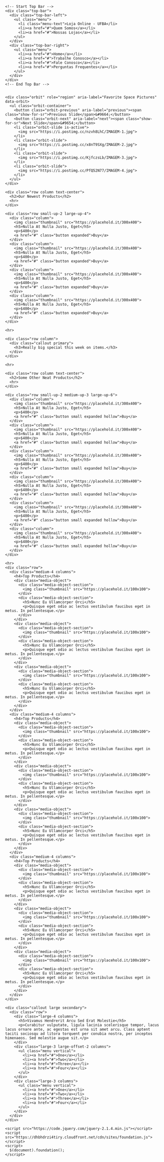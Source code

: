 <html class="no-js" 
      lang="pt-br">
  <head>
    <meta charset="utf-8" />
    <meta name="viewport" content="width=device-width, initial-scale=1.0" />
    <title>UFBA Store</title>
    <link rel="stylesheet" href="https://dhbhdrzi4tiry.cloudfront.net/cdn/sites/foundation.min.css">
  </head>
  <body>

    <!-- Start Top Bar -->
    <div class="top-bar">
      <div class="top-bar-left">
        <ul class="menu">
          <li class="menu-text">Loja Online - UFBA</li>
          <li><a href="#">Quem Somos</a></li>
          <li><a href="#">Nossas Lojas</a></li>
        </ul>
      </div>
      <div class="top-bar-right">
        <ul class="menu">
          <li><a href="#">Home</a></li>          
          <li><a href="#">Trabalhe Conosco</a></li>
          <li><a href="#">Fale Conosco</a></li>
          <li><a href="#">Perguntas Frequentes</a></li>
        </ul>
      </div>
    </div>
    <!-- End Top Bar -->


    <div class="orbit" role="region" aria-label="Favorite Space Pictures" data-orbit>
      <ul class="orbit-container">
        <button class="orbit-previous" aria-label="previous"><span class="show-for-sr">Previous Slide</span>&#9664;</button>
        <button class="orbit-next" aria-label="next"><span class="show-for-sr">Next Slide</span>&#9654;</button>
        <li class="orbit-slide is-active">
          <img src="https://i.postimg.cc/nzvh8LhC/IMAGEM-1.jpg">
        </li>
        <li class="orbit-slide">
          <img src="https://i.postimg.cc/x8nT9SXg/IMAGEM-2.jpg">
        </li>
        <li class="orbit-slide">
          <img src="https://i.postimg.cc/KjfczsLb/IMAGEM-3.jpg">
        </li>
        <li class="orbit-slide">
          <img src="https://i.postimg.cc/PfQ52N77/IMAGEM-4.jpg">
        </li>
      </ul>
    </div>

    <div class="row column text-center">
      <h2>Our Newest Products</h2>
      <hr>
    </div>

    <div class="row small-up-2 large-up-4">
      <div class="column">
        <img class="thumbnail" src="https://placehold.it/300x400">
        <h5>Nulla At Nulla Justo, Eget</h5>
        <p>$400</p>
        <a href="#" class="button expanded">Buy</a>
      </div>
      <div class="column">
        <img class="thumbnail" src="https://placehold.it/300x400">
        <h5>Nulla At Nulla Justo, Eget</h5>
        <p>$400</p>
        <a href="#" class="button expanded">Buy</a>
      </div>
      <div class="column">
        <img class="thumbnail" src="https://placehold.it/300x400">
        <h5>Nulla At Nulla Justo, Eget</h5>
        <p>$400</p>
        <a href="#" class="button expanded">Buy</a>
      </div>
      <div class="column">
        <img class="thumbnail" src="https://placehold.it/300x400">
        <h5>Nulla At Nulla Justo, Eget</h5>
        <p>$400</p>
        <a href="#" class="button expanded">Buy</a>
      </div>
    </div>

    <hr>

    <div class="row column">
      <div class="callout primary">
        <h3>Really big special this week on items.</h3>
      </div>
    </div>

    <hr>

    <div class="row column text-center">
      <h2>Some Other Neat Products</h2>
      <hr>
    </div>

    <div class="row small-up-2 medium-up-3 large-up-6">
      <div class="column">
        <img class="thumbnail" src="https://placehold.it/300x400">
        <h5>Nulla At Nulla Justo, Eget</h5>
        <p>$400</p>
        <a href="#" class="button small expanded hollow">Buy</a>
      </div>
      <div class="column">
        <img class="thumbnail" src="https://placehold.it/300x400">
        <h5>Nulla At Nulla Justo, Eget</h5>
        <p>$400</p>
        <a href="#" class="button small expanded hollow">Buy</a>
      </div>
      <div class="column">
        <img class="thumbnail" src="https://placehold.it/300x400">
        <h5>Nulla At Nulla Justo, Eget</h5>
        <p>$400</p>
        <a href="#" class="button small expanded hollow">Buy</a>
      </div>
      <div class="column">
        <img class="thumbnail" src="https://placehold.it/300x400">
        <h5>Nulla At Nulla Justo, Eget</h5>
        <p>$400</p>
        <a href="#" class="button small expanded hollow">Buy</a>
      </div>
      <div class="column">
        <img class="thumbnail" src="https://placehold.it/300x400">
        <h5>Nulla At Nulla Justo, Eget</h5>
        <p>$400</p>
        <a href="#" class="button small expanded hollow">Buy</a>
      </div>
      <div class="column">
        <img class="thumbnail" src="https://placehold.it/300x400">
        <h5>Nulla At Nulla Justo, Eget</h5>
        <p>$400</p>
        <a href="#" class="button small expanded hollow">Buy</a>
      </div>
    </div>

    <hr>
    <div class="row">
      <div class="medium-4 columns">
        <h4>Top Products</h4>
        <div class="media-object">
          <div class="media-object-section">
            <img class="thumbnail" src="https://placehold.it/100x100">
          </div>
          <div class="media-object-section">
            <h5>Nunc Eu Ullamcorper Orci</h5>
            <p>Quisque eget odio ac lectus vestibulum faucibus eget in metus. In pellentesque.</p>
          </div>
        </div>
        <div class="media-object">
          <div class="media-object-section">
            <img class="thumbnail" src="https://placehold.it/100x100">
          </div>
          <div class="media-object-section">
            <h5>Nunc Eu Ullamcorper Orci</h5>
            <p>Quisque eget odio ac lectus vestibulum faucibus eget in metus. In pellentesque.</p>
          </div>
        </div>
        <div class="media-object">
          <div class="media-object-section">
            <img class="thumbnail" src="https://placehold.it/100x100">
          </div>
          <div class="media-object-section">
            <h5>Nunc Eu Ullamcorper Orci</h5>
            <p>Quisque eget odio ac lectus vestibulum faucibus eget in metus. In pellentesque.</p>
          </div>
        </div>
      </div>
      <div class="medium-4 columns">
        <h4>Top Products</h4>
        <div class="media-object">
          <div class="media-object-section">
            <img class="thumbnail" src="https://placehold.it/100x100">
          </div>
          <div class="media-object-section">
            <h5>Nunc Eu Ullamcorper Orci</h5>
            <p>Quisque eget odio ac lectus vestibulum faucibus eget in metus. In pellentesque.</p>
          </div>
        </div>
        <div class="media-object">
          <div class="media-object-section">
            <img class="thumbnail" src="https://placehold.it/100x100">
          </div>
          <div class="media-object-section">
            <h5>Nunc Eu Ullamcorper Orci</h5>
            <p>Quisque eget odio ac lectus vestibulum faucibus eget in metus. In pellentesque.</p>
          </div>
        </div>
        <div class="media-object">
          <div class="media-object-section">
            <img class="thumbnail" src="https://placehold.it/100x100">
          </div>
          <div class="media-object-section">
            <h5>Nunc Eu Ullamcorper Orci</h5>
            <p>Quisque eget odio ac lectus vestibulum faucibus eget in metus. In pellentesque.</p>
          </div>
        </div>
      </div>
      <div class="medium-4 columns">
        <h4>Top Products</h4>
        <div class="media-object">
          <div class="media-object-section">
            <img class="thumbnail" src="https://placehold.it/100x100">
          </div>
          <div class="media-object-section">
            <h5>Nunc Eu Ullamcorper Orci</h5>
            <p>Quisque eget odio ac lectus vestibulum faucibus eget in metus. In pellentesque.</p>
          </div>
        </div>
        <div class="media-object">
          <div class="media-object-section">
            <img class="thumbnail" src="https://placehold.it/100x100">
          </div>
          <div class="media-object-section">
            <h5>Nunc Eu Ullamcorper Orci</h5>
            <p>Quisque eget odio ac lectus vestibulum faucibus eget in metus. In pellentesque.</p>
          </div>
        </div>
        <div class="media-object">
          <div class="media-object-section">
            <img class="thumbnail" src="https://placehold.it/100x100">
          </div>
          <div class="media-object-section">
            <h5>Nunc Eu Ullamcorper Orci</h5>
            <p>Quisque eget odio ac lectus vestibulum faucibus eget in metus. In pellentesque.</p>
          </div>
        </div>
      </div>
    </div>

    <div class="callout large secondary">
      <div class="row">
        <div class="large-4 columns">
          <h5>Vivamus Hendrerit Arcu Sed Erat Molestie</h5>
          <p>Curabitur vulputate, ligula lacinia scelerisque tempor, lacus lacus ornare ante, ac egestas est urna sit amet arcu. Class aptent taciti sociosqu ad litora torquent per conubia nostra, per inceptos himenaeos. Sed molestie augue sit.</p>
        </div>
        <div class="large-3 large-offset-2 columns">
          <ul class="menu vertical">
            <li><a href="#">One</a></li>
            <li><a href="#">Two</a></li>
            <li><a href="#">Three</a></li>
            <li><a href="#">Four</a></li>
          </ul>
        </div>
        <div class="large-3 columns">
          <ul class="menu vertical">
            <li><a href="#">One</a></li>
            <li><a href="#">Two</a></li>
            <li><a href="#">Three</a></li>
            <li><a href="#">Four</a></li>
          </ul>
        </div>
      </div>
    </div>

    <script src="https://code.jquery.com/jquery-2.1.4.min.js"></script>
    <script src="https://dhbhdrzi4tiry.cloudfront.net/cdn/sites/foundation.js"></script>
    <script>
      $(document).foundation();
    </script>
  </body>
</html>
